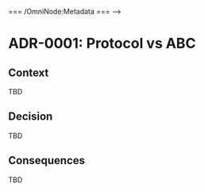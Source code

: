 <!-- === OmniNode:Metadata ===
<!-- metadata_version: 0.1.0 -->
<!-- schema_version: 1.1.0 -->
<!-- uuid: a6d8c303-e820-4c57-ab5e-1c2d2705636c -->
<!-- name: 0001-protocol_vs_abc.md -->
<!-- version: 1.0.0 -->
<!-- author: OmniNode Team -->
<!-- created_at: 2025-05-19T16:19:56.174158 -->
<!-- last_modified_at: 2025-05-19T16:19:56.174159 -->
<!-- description: Stamped Markdown file: 0001-protocol_vs_abc.md -->
<!-- state_contract: none -->
<!-- lifecycle: active -->
<!-- hash: 20ad136a01b1a0b1d76f31906a8b865011d4436638684f5f7afce3beefab0839 -->
<!-- entrypoint: {'type': 'markdown', 'target': '0001-protocol_vs_abc.md'} -->
<!-- namespace: onex.stamped.0001-protocol_vs_abc.md -->
<!-- meta_type: tool -->
=== /OmniNode:Metadata === -->

# ADR-0001: Protocol vs ABC

## Context
TBD

## Decision
TBD

## Consequences
TBD
